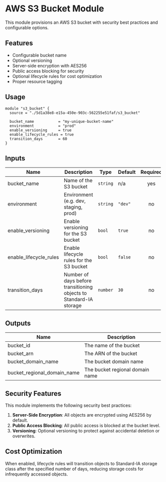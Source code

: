# AWS S3 Bucket Module

This module provisions an AWS S3 bucket with security best practices and configurable options.

## Features

- Configurable bucket name
- Optional versioning
- Server-side encryption with AES256
- Public access blocking for security
- Optional lifecycle rules for cost optimization
- Proper resource tagging

## Usage

```hcl
module "s3_bucket" {
  source = "./5d1a38e8-e15a-450e-903c-562255e51faf/s3_bucket"

  bucket_name           = "my-unique-bucket-name"
  environment           = "prod"
  enable_versioning     = true
  enable_lifecycle_rules = true
  transition_days       = 60
}
```

## Inputs

| Name | Description | Type | Default | Required |
|------|-------------|------|---------|:--------:|
| bucket_name | Name of the S3 bucket | `string` | n/a | yes |
| environment | Environment (e.g. dev, staging, prod) | `string` | `"dev"` | no |
| enable_versioning | Enable versioning for the S3 bucket | `bool` | `true` | no |
| enable_lifecycle_rules | Enable lifecycle rules for the S3 bucket | `bool` | `false` | no |
| transition_days | Number of days before transitioning objects to Standard-IA storage | `number` | `30` | no |

## Outputs

| Name | Description |
|------|-------------|
| bucket_id | The name of the bucket |
| bucket_arn | The ARN of the bucket |
| bucket_domain_name | The bucket domain name |
| bucket_regional_domain_name | The bucket regional domain name |

## Security Features

This module implements the following security best practices:

1. **Server-Side Encryption**: All objects are encrypted using AES256 by default.
2. **Public Access Blocking**: All public access is blocked at the bucket level.
3. **Versioning**: Optional versioning to protect against accidental deletion or overwrites.

## Cost Optimization

When enabled, lifecycle rules will transition objects to Standard-IA storage class after the specified number of days, reducing storage costs for infrequently accessed objects.